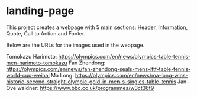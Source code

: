 # landing-page

This project creates a webpage with 5 main sections: Header, Information, Quote, Call to Action and Footer.

Below are the URLs for the images used in the webpage.

Tomokazu Harimoto: https://olympics.com/en/news/olympics-table-tennis-men-harimoto-tomokazu
Fan Zhendong: https://olympics.com/en/news/fan-zhendong-seals-mens-ittf-table-tennis-world-cup-weihai
Ma Long: https://olympics.com/en/news/ma-long-wins-historic-second-straight-olympic-gold-in-men-s-singles-table-tennis
Jan-Ove waldner: https://www.bbc.co.uk/programmes/w3ct36f9